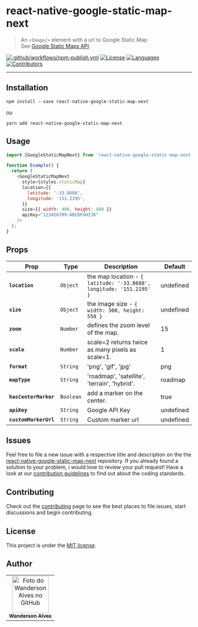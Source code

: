 # react-native-google-static-map-next

> An `<Image/>` element with a url to Google Static Map <br>
> See [Google Static Maps API](https://developers.google.com/maps/documentation/maps-static/overview#quick_example).

[![.github/workflows/npm-publish.yml](https://github.com/wandersonalwes/react-native-google-static-map-next/actions/workflows/npm-publish.yml/badge.svg)](https://github.com/wandersonalwes/react-native-google-static-map-next/actions/workflows/npm-publish.yml) [![License](https://img.shields.io/badge/License-MIT-success.svg?style=flat-square&color=33CC12)](https://github.com/wandersonalwes/react-native-google-static-map-next/blob/master/LICENSE) [![Languages](https://img.shields.io/github/languages/count/wandersonalwes/react-native-google-static-map-next?color=%33CC12&style=flat-square)](#)
[![Contributors](https://img.shields.io/github/contributors/wandersonalwes/react-native-google-static-map-next?color=33CC12&style=flat-square)](https://github.com/wandersonalwes/react-native-google-static-map-next/graphs/contributors)

---

## Installation

```shel
npm install --save react-native-google-static-map-next
```

ou

```shel
yarn add react-native-google-static-map-next
```

## Usage

```javascript
import {GoogleStaticMapNext} from 'react-native-google-static-map-next'

function Example() {
  return (
    <GoogleStaticMapNext
      style={styles.staticMap}
      location={{
        latitude: '-33.8688',
        longitude: '151.2195',
      }}
      size={{ width: 400, height: 400 }}
      apiKey="123456789-ABCDFGHIJK"
    />
  );
}
```

## Props

| Prop                  | Type     | Description                                                          | Default   |
| --------------------- | -------- | -------------------------------------------------------------------- | --------- |
| **`location`**        | `Object` | the map location - `{ latitude: '-33.8688', longitude: '151.2195' }` | undefined |
| **`size`**            | `Object` | the image size - `{ width: 300, height: 550 }`                       | undefined |
| **`zoom`**            | `Number` | defines the zoom level of the map.                                   | 15        |
| **`scale`**           | `Number` | scale=2 returns twice as many pixels as scale=1.                     | 1         |
| **`format`**          | `String` | 'png', 'gif', 'jpg'                                                  | png       |
| **`mapType`**         | `String` | 'roadmap', 'satellite', 'terrain', 'hybrid'.                         | roadmap   |
| **`hasCenterMarker`** | `Boolean`   | add a marker on the center.                                          | true      |
| **`apiKey`**          | `String` | Google API Key                                                       | undefined |
| **`customMarkerUrl`** | `String` | Custom marker url                                                    | undefined |

## Issues

Feel free to file a new issue with a respective title and description on the the [react-native-google-static-map-next](https://github.com/wandersonalwes/react-native-google-static-map-next/issues) repository. If you already found a solution to your problem, i would love to review your pull request! Have a look at our [contribution guidelines](https://github.com/wandersonalwes/react-native-google-static-map-next/blob/master/CONTRIBUTING.md) to find out about the coding standards.

## Contributing

Check out the [contributing](https://github.com/wandersonalwes/react-native-google-static-map-next/blob/master/CONTRIBUTING.md) page to see the best places to file issues, start discussions and begin contributing.

## License

This project is under the [MIT license](https://github.com/wandersonalwes/react-native-google-static-map-next/blob/master/LICENSE).

## Author<br>

<table>
  <tr>
    <td align="center">
      <a href="https://github.com/wandersonalwes">
        <img src="https://github.com/wandersonalwes.png" width="100px;" alt="Foto do Wanderson Alves no GitHub"/><br>
        <sub>
          <b>Wanderson Alves</b>
        </sub>
      </a>
    </td>
  </tr>
</table>
